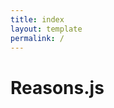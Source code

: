 ```yaml
---
title: index
layout: template
permalink: /
---
```


# Reasons.js

<script src="reasons.js"></script>
<script>

    //  Variables for some randomized defaults
    const canvas = document.querySelector('#content')
    const box = canvas.getBoundingClientRect()

    const cat = ['humans', 'philosophers', 'doctors', 'students', 'winners', 'cats', 'dogs', 'birds', 'democrats', 'republicans'][Math.floor(Math.random() * 10)]
    const name = ['Socrates', 'Plato', 'Bob', 'Lucy', 'Dazza', 'Shazza', 'Nathan', 'Deborah', 'Dave', 'Pete'][Math.floor(Math.random() * 10)]
    const adj = ['mortal', 'smart', 'lucky', 'poor', 'cute', 'slow', 'fast', 'unlucky', 'fury', 'fluffy'][Math.floor(Math.random() * 10)]

    const graph = buildGraphFromSession()

    //  Invoke the Reasons.js API
    const map = Reasons.map('#content').render(graph)

    function buildGraphFromSession () {
      const session = sessionStorage.getItem('reasons')
      
      if (session && session !== 'null') {
        let max_per_line = Math.floor(box.width/250)
        let line = 0

        return JSON.parse(session).map((reason, i) => {
          reason.x = (i) % max_per_line * 225 + 125
          reason.y = box.height * (Math.floor(i/max_per_line)+1)/4
          return reason
        })
      } else {
        return [
          {id: 'p1', text: 'All '+cat+' are '+adj, x: box.width*1/3-125, y: box.height*1/3},
          {id: 'p2', text: name+' is a '+cat.substring(0, cat.length-1), x: box.width*2/3-125, y: box.height*1/3-25},
          {id: 'c1', text: name+' is '+adj, x: box.width*1/2, y: box.height*2/3},
          {from: ['p1', 'p2'], to: 'c1'}
        ]
      }
    }

    //  Generate a PNG image of the argument map
    function toPNG () {
      const canvas = document.querySelector('canvas')
      window.open(canvas.toDataURL('image/png'), '_blank')
    }

    function reset () {
      sessionStorage.setItem('reasons', null)
      location.reload()
    }
</script>